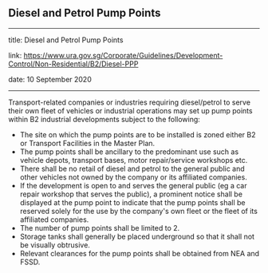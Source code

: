 ## Diesel and Petrol Pump Points
---
title: Diesel and Petrol Pump Points

link: https://www.ura.gov.sg/Corporate/Guidelines/Development-Control/Non-Residential/B2/Diesel-PPP

date: 10 September 2020

---


Transport-related companies or industries requiring diesel/petrol to serve their own fleet of vehicles or industrial operations may set up pump points within B2 industrial developments subject to the following:

-   The site on which the pump points are to be installed is zoned either B2 or Transport Facilities in the Master Plan.
-   The pump points shall be ancillary to the predominant use such as vehicle depots, transport bases, motor repair/service workshops etc.
-   There shall be no retail of diesel and petrol to the general public and other vehicles not owned by the company or its affiliated companies.
-   If the development is open to and serves the general public (eg a car repair workshop that serves the public), a prominent notice shall be displayed at the pump point to indicate that the pump points shall be reserved solely for the use by the company's own fleet or the fleet of its affiliated companies.
-   The number of pump points shall be limited to 2.
-   Storage tanks shall generally be placed underground so that it shall not be visually obtrusive.
-   Relevant clearances for the pump points shall be obtained from NEA and FSSD.



